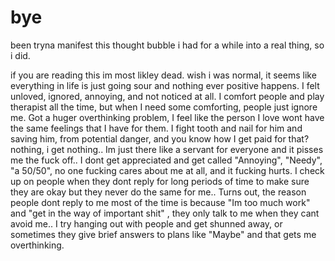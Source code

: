 # bye


been tryna manifest this thought bubble i had for a while into a real thing, so i did.

if you are reading this im most likley dead. wish i was normal, it seems like everything in life is just going sour and nothing ever positive happens. I felt unloved, ignored, annoying, and not noticed at all. I comfort people and play therapist all the time, but when I need some comforting, people just ignore me. Got a huger overthinking problem, I feel like the person I love wont have the same feelings that I have for them. I fight tooth and nail for him and saving him, from potential danger, and you know how I get paid for that? nothing, i get nothing.. Im just there like a servant for everyone and it pisses me the fuck off.. I dont get appreciated and get called "Annoying", "Needy", "a 50/50", no one fucking cares about me at all, and it fucking hurts. I check up on people when they dont reply for long periods of time to make sure they are okay but they never do the same for me.. Turns out, the reason people dont reply to me most of the time is because "Im too much work" and "get in the way of important shit" , they only talk to me when they cant avoid me.. I try hanging out with people and get shunned away, or sometimes they give brief answers to plans like "Maybe" and that gets me overthinking.




















































